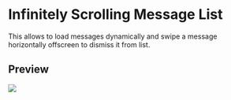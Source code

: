 # Infinitely Scrolling Message List
This allows to load messages dynamically and swipe a message horizontally offscreen to dismiss it from list.

## Preview
![](http://i.imgur.com/sFbzfa7.gif)
